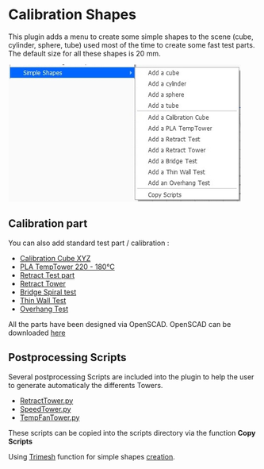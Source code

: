 # Calibration Shapes

This plugin adds a menu to create some simple shapes to the scene (cube, cylinder, sphere, tube) used most of the time to create some fast test parts. The default size for all these shapes is 20 mm.

![menu Extensions Calibration Shapes](./images/option.jpg)

Calibration part
--

You can also add standard test part / calibration :
- [Calibration Cube XYZ](./models/CalibrationCube.stl)
- [PLA TempTower 220 - 180°C](./models/TempTower.stl)
- [Retract Test part](./models/RetractTest.stl)
- [Retract Tower](./models/RetractTower.stl)
- [Bridge Spiral test](./models/BridgeTest.stl)
- [Thin Wall Test](./models/ThinWall.stl)
- [Overhang Test](./models/Overhang.stl)

All the parts have been designed via OpenSCAD. OpenSCAD can be downloaded [here](http://www.openscad.org/downloads.html)

Postprocessing Scripts
--

Several postprocessing Scripts are included into the plugin to help the user to generate automaticaly the differents Towers.

- [RetractTower.py](./resources/RetractTower.py)
- [SpeedTower.py](./resources/SpeedTower.py)
- [TempFanTower.py](./resources/TempFanTower.py)

These scripts can be copied into the scripts directory via the function **Copy Scripts**


Using [Trimesh](https://github.com/mikedh/trimesh) function for simple shapes [creation](https://github.com/mikedh/trimesh/blob/master/trimesh/creation.py).
